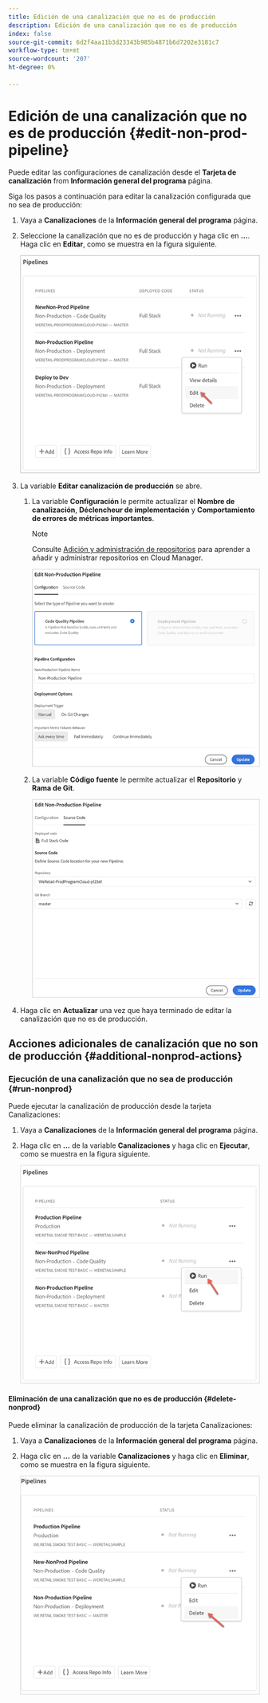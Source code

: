 ```yaml
---
title: Edición de una canalización que no es de producción
description: Edición de una canalización que no es de producción
index: false
source-git-commit: 6d2f4aa11b3d23343b985b4871b6d7202e3181c7
workflow-type: tm+mt
source-wordcount: '207'
ht-degree: 0%

---
```



# Edición de una canalización que no es de producción {#edit-non-prod-pipeline}

Puede editar las configuraciones de canalización desde el **Tarjeta de canalización** from **Información general del programa** página.

Siga los pasos a continuación para editar la canalización configurada que no sea de producción:

1. Vaya a **Canalizaciones** de la **Información general del programa** página.

1. Seleccione la canalización que no es de producción y haga clic en **...**. Haga clic en **Editar**, como se muestra en la figura siguiente.

   ![](/help/implementing/cloud-manager/assets/configure-pipeline/nonprod-pipeline-edit1.png)

1. La variable **Editar canalización de producción** se abre.

   1. La variable **Configuración** le permite actualizar el **Nombre de canalización**, **Déclencheur de implementación** y **Comportamiento de errores de métricas importantes**.

      >[!NOTE]
      >Consulte [Adición y administración de repositorios](/help/implementing/cloud-manager/managing-code/cloud-manager-repositories.md) para aprender a añadir y administrar repositorios en Cloud Manager.

      ![](/help/implementing/cloud-manager/assets/configure-pipeline/nonprod-pipeline-edit2.png)


   1. La variable **Código fuente** le permite actualizar el **Repositorio** y **Rama de Git**.

      ![](/help/implementing/cloud-manager/assets/configure-pipeline/nonprod-pipeline-edit3.png)

1. Haga clic en **Actualizar** una vez que haya terminado de editar la canalización que no es de producción.

## Acciones adicionales de canalización que no son de producción {#additional-nonprod-actions}

### Ejecución de una canalización que no sea de producción {#run-nonprod}

Puede ejecutar la canalización de producción desde la tarjeta Canalizaciones:

1. Vaya a **Canalizaciones** de la **Información general del programa** página.

1. Haga clic en **...** de la variable **Canalizaciones** y haga clic en **Ejecutar**, como se muestra en la figura siguiente.

   ![](/help/implementing/cloud-manager/assets/configure-pipeline/nonprod-run1.png)

#### Eliminación de una canalización que no es de producción {#delete-nonprod}

Puede eliminar la canalización de producción de la tarjeta Canalizaciones:

1. Vaya a **Canalizaciones** de la **Información general del programa** página.

1. Haga clic en **...** de la variable **Canalizaciones** y haga clic en **Eliminar**, como se muestra en la figura siguiente.

   ![](/help/implementing/cloud-manager/assets/configure-pipeline/nonprod-delete.png)
